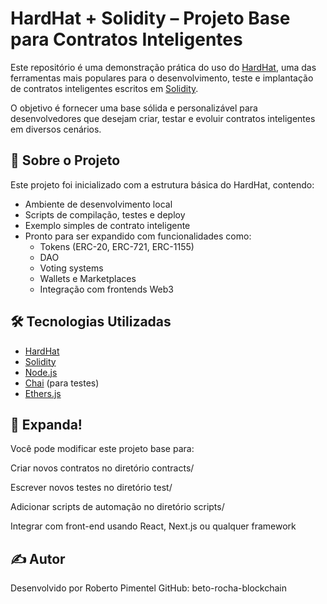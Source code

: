 # HardHat + Solidity – Projeto Base para Contratos Inteligentes
 
Este repositório é uma demonstração prática do uso do [HardHat](https://hardhat.org/), uma das ferramentas mais populares para o desenvolvimento, teste e implantação de contratos inteligentes escritos em [Solidity](https://soliditylang.org/).  
 
O objetivo é fornecer uma base sólida e personalizável para desenvolvedores que desejam criar, testar e evoluir contratos inteligentes em diversos cenários.
 
## 🚀 Sobre o Projeto
 
Este projeto foi inicializado com a estrutura básica do HardHat, contendo:
 
- Ambiente de desenvolvimento local
- Scripts de compilação, testes e deploy
- Exemplo simples de contrato inteligente
- Pronto para ser expandido com funcionalidades como:
  - Tokens (ERC-20, ERC-721, ERC-1155)
  - DAO
  - Voting systems
  - Wallets e Marketplaces
  - Integração com frontends Web3
 
## 🛠️ Tecnologias Utilizadas
 
- [HardHat](https://hardhat.org/)
- [Solidity](https://soliditylang.org/)
- [Node.js](https://nodejs.org/)
- [Chai](https://www.chaijs.com/) (para testes)
- [Ethers.js](https://docs.ethers.io/)
 
## 🧠 Expanda!
 
Você pode modificar este projeto base para:
 
Criar novos contratos no diretório contracts/
 
Escrever novos testes no diretório test/
 
Adicionar scripts de automação no diretório scripts/
 
Integrar com front-end usando React, Next.js ou qualquer framework
 
 
## ✍️ Autor
 
Desenvolvido por Roberto Pimentel
GitHub: beto-rocha-blockchain
